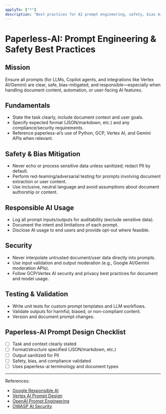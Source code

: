 ```yaml
---
applyTo: ["*"]
description: "Best practices for AI prompt engineering, safety, bias mitigation, and responsible usage in paperless-ai (Python, GCP, Vertex AI, Gemini, secure document automation)."
---
```


# Paperless-AI: Prompt Engineering & Safety Best Practices

## Mission

Ensure all prompts (for LLMs, Copilot agents, and integrations like Vertex AI/Gemini) are clear, safe, bias-mitigated, and responsible—especially when handling document content, automation, or user-facing AI features.

## Fundamentals

- State the task clearly, include document context and user goals.
- Specify expected format (JSON/markdown, etc.) and any compliance/security requirements.
- Reference paperless-ai’s use of Python, GCP, Vertex AI, and Gemini APIs when relevant.

## Safety & Bias Mitigation

- Never echo or process sensitive data unless sanitized; redact PII by default.
- Perform red-teaming/adversarial testing for prompts involving document extraction or user content.
- Use inclusive, neutral language and avoid assumptions about document authorship or content.

## Responsible AI Usage

- Log all prompt inputs/outputs for auditability (exclude sensitive data).
- Document the intent and limitations of each prompt.
- Disclose AI usage to end users and provide opt-out where feasible.

## Security

- Never interpolate untrusted document/user data directly into prompts.
- Use input validation and output moderation (e.g., Google AI/Gemini moderation APIs).
- Follow GCP/Vertex AI security and privacy best practices for document and model usage.

## Testing & Validation

- Write unit tests for custom prompt templates and LLM workflows.
- Validate outputs for harmful, biased, or non-compliant content.
- Version and document prompt changes.

## Paperless-AI Prompt Design Checklist

- [ ] Task and context clearly stated
- [ ] Format/structure specified (JSON/markdown, etc.)
- [ ] Output sanitized for PII
- [ ] Safety, bias, and compliance validated
- [ ] Uses paperless-ai terminology and document types

---

References:

- [Google Responsible AI](https://ai.google/responsibility/)
- [Vertex AI Prompt Design](https://cloud.google.com/vertex-ai/docs/generative-ai/text/prompts)
- [OpenAI Prompt Engineering](https://platform.openai.com/docs/guides/prompt-engineering)
- [OWASP AI Security](https://owasp.org/www-project-top-10-for-large-language-model-applications/)
